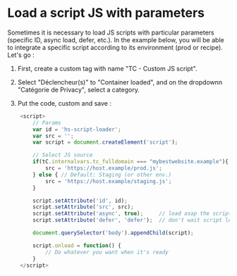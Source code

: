 # Load a script JS with parameters

Sometimes it is necessary to load JS scripts with particular parameters (specific ID, async load, defer, etc.).
In the example below, you will be able to integrate a specific script according to its environment (prod or recipe).
Let's go :

1) First, create a custom tag with name "TC - Custom JS script".

2) Select "Déclencheur(s)" to "Container loaded", and on the dropdownn "Catégorie de Privacy", select a category.

3) Put the code, custom and save :

```js
    <script>
        // Params
        var id = 'hs-script-loader';
        var src = '';
        var script = document.createElement('script');

        // Select JS source
        if(tC.internalvars.tc_fulldomain === "mybestwebsite.example"){ // Production
            src = 'https://host.example/prod.js';
        } else { // Default: Staging (or other env.)
            src = 'https://host.example/staging.js';
        }

        script.setAttribute('id', id);
        script.setAttribute('src', src);
        script.setAttribute('async', true);     // load asap the script
        script.setAttribute('defer', 'defer');  // don't wait script loaded to build the page

        document.querySelector('body').appendChild(script);

        script.onload = function() {
            // Do whatever you want when it's ready
        }
    </script>
```